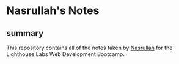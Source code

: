 # Nasrullah's Notes
## summary
This repository contains all of the notes taken by [Nasrullah](https://github.com/nhussaini) for the Lighthouse Labs Web Development Bootcamp.